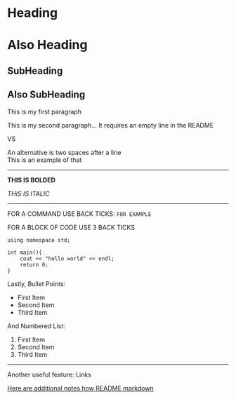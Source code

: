 Heading
===

# Also Heading

SubHeading
---

## Also SubHeading

This is my first paragraph

This is my second paragraph... It requires an empty line in the README

VS

An alternative is two spaces after a line  
This is an example of that

---

**THIS IS BOLDED**

*THIS IS ITALIC*

---

FOR A COMMAND USE BACK TICKS:
`FOR EXAMPLE`

FOR A BLOCK OF CODE USE 3 BACK TICKS

```
using namespace std;

int main(){
	cout << "hello world" << endl;
	return 0;
}
```

Lastly, Bullet Points:

* First Item
* Second Item
* Third Item

And Numbered List:

1. First Item
2. Second Item
3. Third Item

---

Another useful feature: Links

[Here are additional notes how README markdown](https://github.com/adam-p/markdown-here/wiki/Markdown-Cheatsheet#links)